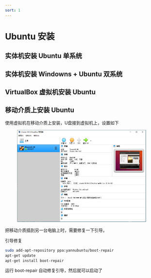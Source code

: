 ```yaml
---
sort: 1
---
```

# Ubuntu 安装

## 实体机安装 Ubuntu 单系统




## 实体机安装 Windowns + Ubuntu 双系统



## VirtualBox 虚拟机安装 Ubuntu




## 移动介质上安装 Ubuntu

使用虚拟机在移动介质上安装，U盘接到虚拟机上，设置如下

<figure>
    <img src="./images/1.png" width=600>
</figure>


把移动介质插到另一台电脑上时，需要修复一下引导。

引导修复

```bash
sudo add-apt-repository ppa:yannubuntu/boot-repair
apt-get update
apt-get install boot-repair
```
运行 boot-repair 自动修复引导，然后就可以启动了



